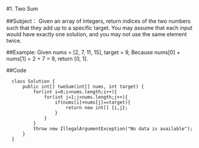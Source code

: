 #1. Two Sum

##Subject： 
  Given an array of integers, return indices of the two numbers such that they add up to a specific target.
  You may assume that each input would have exactly one solution, and you may not use the same element twice.

##Example:
  Given nums = [2, 7, 11, 15], target = 9,
  Because nums[0] + nums[1] = 2 + 7 = 9,
  return [0, 1].
  
##Code
```
  class Solution {
      public int[] twoSum(int[] nums, int target) {
          for(int i=0;i<nums.length;i++){
              for(int j=1;j<nums.length;j++){
                  if(nums[i]+nums[j]==target){
                      return new int[] {i,j};
                  }
              }
          }
          throw new IllegalArgumentException("No data is available");
      }
  }
```
